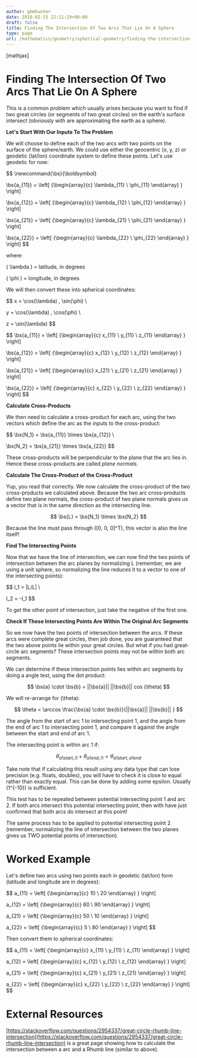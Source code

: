 ```yaml
---
author: gbmhunter
date: 2018-02-15 22:11:29+00:00
draft: false
title: Finding The Intersection Of Two Arcs That Lie On A Sphere
type: page
url: /mathematics/geometry/spherical-geometry/finding-the-intersection-of-two-arcs-that-lie-on-a-sphere
---
```


[mathjax]




# Finding The Intersection Of Two Arcs That Lie On A Sphere




This is a common problem which usually arises because you want to find if two great circles (or segments of two great circles) on the earth's surface intersect (obviously with are approximating the earth as a sphere).




**Let's Start With Our Inputs To The Problem**




We will choose to define each of the two arcs with two points on the surface of the sphere/earth. We could use either the geocentric (x, y, z) or geodetic (lat/lon) coordinate system to define these points. Let's use geodetic for now:




$$ \newcommand{\bs}{\boldsymbol}   

 \bs{a_{11}} = \left[ {\begin{array}{c} \lambda_{11} \\ \phi_{11} \end{array} } \right]  

 \bs{a_{12}} = \left[ {\begin{array}{c} \lambda_{12} \\ \phi_{12} \end{array} } \right]  

 \bs{a_{21}} = \left[ {\begin{array}{c} \lambda_{21} \\ \phi_{21} \end{array} } \right]  

 \bs{a_{22}} = \left[ {\begin{array}{c} \lambda_{22} \\ \phi_{22} \end{array} } \right] $$




where:  

 \( \lambda \) = latitude, in degrees  

 \( \phi \) = longitude, in degrees




We will then convert these into spherical coordinates:




$$ x = \cos(\lambda) \, \sin(\phi) \\  

 y = \cos(\lambda) \, \cos(\phi) \\  

 z = \sin(\lambda) $$




$$ \bs{a_{11}} = \left[ {\begin{array}{c} x_{11} \\ y_{11} \\ z_{11} \end{array} } \right]  

 \bs{a_{12}} = \left[ {\begin{array}{c} x_{12} \\ y_{12} \\ z_{12} \end{array} } \right]  

 \bs{a_{21}} = \left[ {\begin{array}{c} x_{21} \\ y_{21} \\ z_{21} \end{array} } \right]  

 \bs{a_{22}} = \left[ {\begin{array}{c} x_{22} \\ y_{22} \\ z_{22} \end{array} } \right] $$




**Calculate Cross-Products**




We then need to calculate a cross-product for each arc, using the two vectors which define the arc as the inputs to the cross-product:




$$ \bs{N_1} = \bs{a_{11}} \times \bs{a_{12}} \\  

 \bs{N_2} = \bs{a_{21}} \times \bs{a_{22}} $$




These cross-products will be perpendicular to the plane that the arc lies in. Hence these cross-products are called _plane normals_.




**Calculate The Cross-Product of the Cross-Product**




Yup, you read that correctly. We now calculate the cross-product of the two cross-products we calculated above. Because the two arc cross-products define two plane normals, the cross-product of two plane normals gives us a vector that is in the same direction as the intersecting line.




$$ \bs{L} = \bs{N_1} \times \bs{N_2} $$




Because the line must pass through \([0, 0, 0]^T\), this vector is also the line itself!




**Find The Intersecting Points**




Now that we have the line of intersection, we can now find the two points of intersection between the arc planes by normalizing L (remember, we are using a unit sphere, so normalizing the line reduces it to a vector to one of the intersecting points):




$$ I_1 = |L/L| \\  

 I_2 = -I_1 $$




To get the other point of intersection, just take the negative of the first one.




**Check If These Intersecting Points Are Within The Original Arc Segments**




So we now have the two points of intersection between the arcs. If these arcs were complete great circles, then job done, you are guaranteed that the two above points lie within your great circles. But what if you had great-circle arc segments? These intersection points may not be within both arc segments.




We can determine if these intersection points lies within arc segments by doing a angle test, using the dot product:




$$ \bs{a} \cdot \bs{b} = ||\bs{a}|| ||\bs{b}|| cos (\theta) $$




We will re-arrange for \(\theta\):




$$ \theta = \arccos \frac{\bs{a} \cdot \bs{b}}{||\bs{a}|| ||\bs{b}|| } $$




The angle from the start of arc 1 to intersecting point 1, and the angle from the end of arc 1 to intersecting point 1, and compare it against the angle between the start and end of arc 1.




The intersecting point is within arc 1 if:




$$ \theta_{a1start,i1} + \theta_{a1end,i1} = \theta_{a1start,a1end} $$




Take note that if calculating this result using any data type that can lose precision (e.g. floats, doubles), you will have to check it is close to equal rather than exactly equal. This can be done by adding some epsilon. Usually \(1^{-10}\) is sufficient.




This test has to be repeated between potential intersecting point 1 and arc 2. If both arcs intersect this potential intersecting point, then with have just confirmed that both arcs do intersect at this point!




The same process has to be applied to potential intersecting point 2 (remember, normalizing the line of intersection between the two planes gives us TWO potential points of intersection).




# Worked Example




Let's define two arcs using two points each in geodetic (lat/lon) form (latitude and longitude are in degrees):




$$ a_{11} = \left[ {\begin{array}{c} 10 \\ 20 \end{array} } \right]  

 a_{12} = \left[ {\begin{array}{c} 60 \\ 90 \end{array} } \right]  

 a_{21} = \left[ {\begin{array}{c} 50 \\ 10 \end{array} } \right]  

 a_{22} = \left[ {\begin{array}{c} 5 \\ 80 \end{array} } \right] $$




Then convert them to spherical coordinates:




$$ a_{11} = \left[ {\begin{array}{c} x_{11} \\ y_{11} \\ z_{11} \end{array} } \right]  

 a_{12} = \left[ {\begin{array}{c} x_{12} \\ y_{12} \\ z_{12} \end{array} } \right]  

 a_{21} = \left[ {\begin{array}{c} x_{21} \\ y_{21} \\ z_{21} \end{array} } \right]  

 a_{22} = \left[ {\begin{array}{c} x_{22} \\ y_{22} \\ z_{22} \end{array} } \right] $$




# External Resources




[https://stackoverflow.com/questions/2954337/great-circle-rhumb-line-intersection](https://stackoverflow.com/questions/2954337/great-circle-rhumb-line-intersection) is a great page showing how to calculate the intersection between a arc and a Rhumb line (similar to above).
